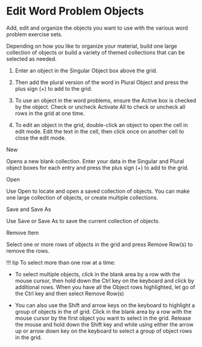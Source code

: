 # Edit Word Problem Objects

Add, edit and organize the objects you want to use with the various word problem exercise sets.

Depending on how you like to organize your material, build one large collection of objects or build a variety of themed collections that can be selected as needed.

1. Enter an object in the Singular Object box above the grid.

2. Then add the plural version of the word in Plural Object and press the plus sign (+) to add to the grid.

3. To use an object in the word problems, ensure the Active box is checked by the object. Check or uncheck Activate All to check or uncheck all rows in the grid at one time.

4. To edit an object in the grid, double-click an object to open the cell in edit mode. Edit the text in the cell, then click once on another cell to close the edit mode.

New

Opens a new blank collection. Enter your data in the Singular and Plural object boxes for each entry and press the plus sign (+) to add to the grid.

Open

Use Open to locate and open a saved collection of objects. You can make one large collection of objects, or create multiple collections.

Save and Save As

Use Save or Save As to save the current collection of objects.

Remove Item

Select one or more rows of objects in the grid and press Remove Row(s) to remove the rows.

!!! tip
    To select more than one row at a time:

- To select multiple objects, click in the blank area by a row with the mouse cursor, then hold down the Ctrl key on the keyboard and click by additional rows. When you have all the Object rows highlighted, let go of the Ctrl key and then select Remove Row(s)

- You can also use the Shift and arrow keys on the keyboard to highlight a group of objects in the of grid. Click in the blank area by a row with the mouse cursor by the first object you want to select in the grid. Release the mouse and hold down the Shift key and while using either the arrow up or arrow down key on the keyboard to select a group of object rows in the grid.
